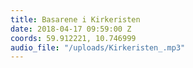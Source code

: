 ```yaml
---
title: Basarene i Kirkeristen
date: 2018-04-17 09:59:00 Z
coords: 59.912221, 10.746999
audio_file: "/uploads/Kirkeristen_.mp3"
---
```


